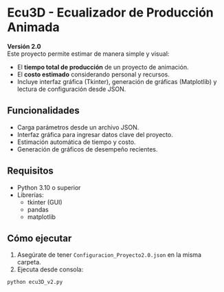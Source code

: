 # Ecu3D - Ecualizador de Producción Animada

**Versión 2.0**  
Este proyecto permite estimar de manera simple y visual:
- El **tiempo total de producción** de un proyecto de animación.
- El **costo estimado** considerando personal y recursos.
- Incluye interfaz gráfica (Tkinter), generación de gráficas (Matplotlib) y lectura de configuración desde JSON.

## Funcionalidades

- Carga parámetros desde un archivo JSON.
- Interfaz gráfica para ingresar datos clave del proyecto.
- Estimación automática de tiempo y costo.
- Generación de gráficos de desempeño recientes.

## Requisitos

- Python 3.10 o superior
- Librerías:
  - tkinter (GUI)
  - pandas
  - matplotlib

## Cómo ejecutar

1. Asegúrate de tener `Configuracion_Proyecto2.0.json` en la misma carpeta.
2. Ejecuta desde consola:

```bash
python ecu3D_v2.py
